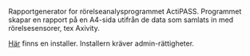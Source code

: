 Rapportgenerator for rörelseanalysprogrammet ActiPASS. Programmet skapar en rapport på en A4-sida utifrån de data som samlats in med rörelsesensorer, tex Axivity.

[Här](/Installation/Aktivitetsrapport_Setup.msi) finns en installer. Installern kräver admin-rättigheter.
